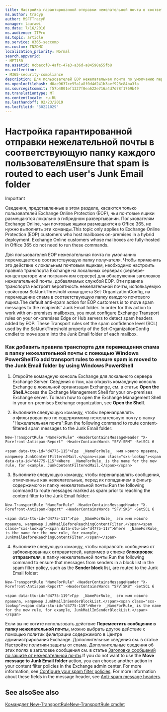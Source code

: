 ```yaml
---
title: Настройка гарантированной отправки нежелательной почты в соответствующую папку каждого пользователя
ms.author: tracyp
author: MSFTTracyP
manager: laurawi
ms.date: 7/16/2016
ms.audience: ITPro
ms.topic: article
ms.service: O365-seccomp
ms.custom: TN2DMC
localization_priority: Normal
search.appverid:
- MET150
ms.assetid: 0cbaccf8-4afc-47e3-a36d-a84598a55fb8
ms.collection:
- M365-security-compliance
description: Для пользователей EOP нежелательная почта по умолчанию перемещается в соответствующую папку получателя. Чтобы применить это действие к локальным почтовым ящикам, необходимо настроить правила транспорта Exchange на локальных серверах (сервере-концентраторе или пограничном сервере) для обнаружения заголовков нежелательной почты, добавляемых службой EOP. Эти правила транспорта настроят вероятность нежелательной почты, используемую свойством SclJunkThreshold командлета Set-OrganizationConfig, на перемещение спама в соответствующую папку каждого почтового ящика.
ms.openlocfilehash: d0ae9637ce95a1a8f0d4d241b3aef928c84ba3fa
ms.sourcegitcommit: f57b4001ef1327f0ea622e716a4d7d78f1769b49
ms.translationtype: MT
ms.contentlocale: ru-RU
ms.lasthandoff: 02/23/2019
ms.locfileid: "30221029"
---
```

# <a name="ensure-that-spam-is-routed-to-each-users-junk-email-folder"></a><span data-ttu-id="d4775-105">Настройка гарантированной отправки нежелательной почты в соответствующую папку каждого пользователя</span><span class="sxs-lookup"><span data-stu-id="d4775-105">Ensure that spam is routed to each user's Junk Email folder</span></span>

> [!IMPORTANT]
> <span data-ttu-id="d4775-p102">Сведения, представленные в этом разделе, касаются только пользователей Exchange Online Protection (EOP), чьи почтовые ящики размещаются локально в гибридном развертывании. Пользователям Exchange Online, чьи почтовые ящики размещаются в Office 365, не нужно выполнять эти команды.</span><span class="sxs-lookup"><span data-stu-id="d4775-p102">This topic only applies to Exchange Online Protection (EOP) customers who host mailboxes on-premises in a hybrid deployment. Exchange Online customers whose mailboxes are fully-hosted in Office 365 do not need to run these commands.</span></span> 
  
<span data-ttu-id="d4775-p103">Для пользователей EOP нежелательная почта по умолчанию перемещается в соответствующую папку получателя. Чтобы применить это действие к локальным почтовым ящикам, необходимо настроить правила транспорта Exchange на локальных серверах (сервере-концентраторе или пограничном сервере) для обнаружения заголовков нежелательной почты, добавляемых службой EOP. Эти правила транспорта настроят вероятность нежелательной почты, используемую свойством SclJunkThreshold командлета Set-OrganizationConfig, на перемещение спама в соответствующую папку каждого почтового ящика.</span><span class="sxs-lookup"><span data-stu-id="d4775-p103">The default anti-spam action for EOP customers is to move spam messages to the recipients' Junk Email folder. In order for this action to work with on-premises mailboxes, you must configure Exchange Transport rules on your on-premises Edge or Hub servers to detect spam headers added by EOP. These Transport rules set the spam confidence level (SCL) used by the SclJunkThreshold property of the Set-OrganizationConfig cmdlet to move spam into the Junk Email folder of each mailbox.</span></span> 
  
### <a name="to-add-transport-rules-to-ensure-spam-is-moved-to-the-junk-email-folder-by-using-windows-powershell"></a><span data-ttu-id="d4775-111">Как добавить правила транспорта для перемещения спама в папку нежелательной почты с помощью Windows PowerShell</span><span class="sxs-lookup"><span data-stu-id="d4775-111">To add transport rules to ensure spam is moved to the Junk Email folder by using Windows PowerShell</span></span>

1. <span data-ttu-id="d4775-p104">Откройте командную консоль Exchange для локального сервера Exchange Server. Сведения о том, как открыть командную консоль Exchange в локальной организации Exchange, см. в статье **Open the Shell**.</span><span class="sxs-lookup"><span data-stu-id="d4775-p104">Access the Exchange Management Shell for your on-premises Exchange server. To learn how to open the Exchange Management Shell in your on-premises Exchange organization, see **Open the Shell**.</span></span>
    
2. <span data-ttu-id="d4775-114">Выполните следующую команду, чтобы перенаправлять отфильтрованную по содержимому нежелательную почту в папку "Нежелательная почта":</span><span class="sxs-lookup"><span data-stu-id="d4775-114">Run the following command to route content-filtered spam messages to the Junk Email folder:</span></span>
    
  ```
  New-TransportRule "NameForRule" -HeaderContainsMessageHeader "X-Forefront-Antispam-Report" -HeaderContainsWords "SFV:SPM" -SetSCL 6
  ```

    <span data-ttu-id="d4775-115">Где  _NameForRule_  имя нового правила, например JunkContentFilteredMail.</span><span class="sxs-lookup"><span data-stu-id="d4775-115">Where  _NameForRule_ is the name for the new rule, for example, JunkContentFilteredMail.</span></span> 
    
3. <span data-ttu-id="d4775-116">Выполните следующую команду, чтобы перенаправлять сообщения, отмеченные как нежелательные, перед их попаданием в фильтр содержимого и папку нежелательной почты:</span><span class="sxs-lookup"><span data-stu-id="d4775-116">Run the following command to route messages marked as spam prior to reaching the content filter to the Junk Email folder:</span></span>
    
  ```
  New-TransportRule "NameForRule" -HeaderContainsMessageHeader "X-Forefront-Antispam-Report" -HeaderContainsWords "SFV:SKS" -SetSCL 6
  ```

    <span data-ttu-id="d4775-117">Где  _NameForRule_  это имя нового правила, например JunkMailBeforeReachingContentFilter.</span><span class="sxs-lookup"><span data-stu-id="d4775-117">Where  _NameForRule_ is the name for the new rule, for example, JunkMailBeforeReachingContentFilter.</span></span> 
    
4. <span data-ttu-id="d4775-118">Выполните следующую команду, чтобы направлять сообщения от заблокированных отправителей, например в списке **блокировок отправителя**, в папку нежелательной почты:</span><span class="sxs-lookup"><span data-stu-id="d4775-118">Run the following command to ensure that messages from senders in a block list in the spam filter policy, such as the **Sender block** list, are routed to the Junk Email folder:</span></span> 
    
  ```
  New-TransportRule "NameForRule" -HeaderContainsMessageHeader "X-Forefront-Antispam-Report" -HeaderContainsWords "SFV:SKB" -SetSCL 6
  ```

    <span data-ttu-id="d4775-119">Где  _NameForRule_  это имя нового правила, например JunkMailInSenderBlockList.</span><span class="sxs-lookup"><span data-stu-id="d4775-119">Where  _NameForRule_ is the name for the new rule, for example, JunkMailInSenderBlockList.</span></span> 
    
<span data-ttu-id="d4775-p105">Если вы не хотите использовать действие **Переместить сообщение в папку нежелательной почты**, можно выбрать другое действие с помощью политик фильтрации содержимого в Центре администрирования Exchange. Дополнительные сведения см. в статье [Настройте политики защиты от спама](configure-your-spam-filter-policies.md). Дополнительные сведения об этих полях в заголовке сообщения см. в статье [Заголовки сообщений по защите от нежелательной почты](anti-spam-message-headers.md).</span><span class="sxs-lookup"><span data-stu-id="d4775-p105">If you do not want to use the **Move message to Junk Email folder** action, you can choose another action in your content filter policies in the Exchange admin center. For more information, see [Configure your spam filter policies](configure-your-spam-filter-policies.md). For more information about these fields in the message header, see [Anti-spam message headers](anti-spam-message-headers.md).</span></span>
  
## <a name="see-also"></a><span data-ttu-id="d4775-123">See also</span><span class="sxs-lookup"><span data-stu-id="d4775-123">See also</span></span>

[<span data-ttu-id="d4775-124">Командлет New-TransportRule</span><span class="sxs-lookup"><span data-stu-id="d4775-124">New-TransportRule cmdlet</span></span>](https://technet.microsoft.com/library/bb125138%28v=exchg.160%29.aspx)

